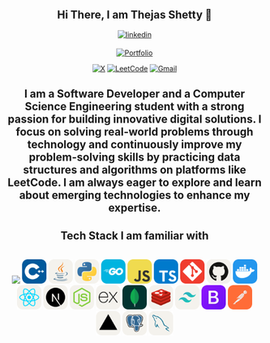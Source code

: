 <div align="center">
<h2> Hi There, I am Thejas Shetty 👋</h2>
<a href="https://www.linkedin.com/in/thejas-b-shetty-078254252/" target="_blank">
<img src=https://img.shields.io/badge/linkedin-%2300acee.svg?color=405DE6&style=for-the-badge&logo=linkedin&logoColor=white alt=linkedin style="margin-bottom: 5px;" />
</a>

[![Portfolio](https://img.shields.io/badge/Portfolio-%23000000.svg?style=for-the-badge&logo=vercel&logoColor=white)](https://thejasshetty.vercel.app/)

[![X](https://img.shields.io/badge/X-%23000000.svg?style=for-the-badge&logo=X&logoColor=white)](https://x.com/Thejas_shetty17)
[![LeetCode](https://img.shields.io/badge/LeetCode-000000?style=for-the-badge&logo=LeetCode&logoColor=#d16c06)](https://leetcode.com/u/Thejasbshetty/)
[![Gmail](https://img.shields.io/badge/Gmail-D14836?style=for-the-badge&logo=gmail&logoColor=white)](mailto:thejasbshetty@gmail.com)
<!--[![Codeforces](https://img.shields.io/badge/Codeforces-445f9d?style=for-the-badge&logo=Codeforces&logoColor=white)](https://codeforces.com/profile/sur)-->


## I am a Software Developer and a Computer Science Engineering student with a strong passion for building innovative digital solutions. I focus on solving real-world problems through technology and continuously improve my problem-solving skills by practicing data structures and algorithms on platforms like LeetCode. I am always eager to explore and learn about emerging technologies to enhance my expertise.


<!--[![Nithin's GitHub stats](https://github-readme-stats.vercel.app/api?username=nithin1729s&show_icons=true&theme=dracula&count_private=true)](https://github.com/nithin1729s/github-readme-stats)-->
<!--![Top Langs](https://github-readme-stats.vercel.app/api/top-langs/?username=nithin1729s&layout=compact&theme=dracula)
<br/>-->
</div>

<div align="center">

## Tech Stack I am familiar with

<br />
<img src="https://img.icons8.com/color/48/null/c-programming.png"/>
<img src="./icons/CPP.svg" width="48"> 
<img src="./icons/Java-Light.svg" width="48"> 
<img src="./icons/Python-Light.svg" width="48"> 
<img src="./icons/GoLang.svg" width="48"> 
<img src="./icons/JavaScript.svg" width="48"> 
<img src="./icons/TypeScript.svg" width="48"> 

<img src="./icons/Git.svg" width="48"> 
<img src="./icons/Github-Light.svg" width="48"> 
<img src="./icons/Docker.svg" width="48"> 
<!-- <img src="./icons/Kubernetes.svg" width="48">  -->
<!-- <img src="./icons/GCP-Light.svg" width="48">  -->
<!-- <img src="./icons/Spring-Light.svg" width="48">  -->
<img src="./icons/React-Light.svg" width="48"> 
<img src="./icons/NextJS-Light.svg" width="48"> 
<img src="./icons/NodeJS-Light.svg" width="48"> 
<img src="./icons/ExpressJS-Light.svg" width="48"> 
<img src="./icons/MongoDB.svg" width="48"> 
<img src="./icons/Redis-Light.svg" width="48"> 
<!-- <img src="./icons/RabbitMQ-Light.svg" width="48"> 
<img src="./icons/Nginx.svg" width="48"> 
<img src="./icons/Redux.svg" width="48">  -->
<img src="./icons/TailwindCSS-Light.svg" width="48"> 
<img src="./icons/Bootstrap.svg" width="48"> 
<img src="./icons/Postman.svg" width="48"> 
<img src="./icons/Vercel-Light.svg" width="48"> 
<img src="./icons/PostgreSQL-Light.svg" width="48"> 
<img src="./icons/MySQL-Light.svg" width="48"> 

<!--<img src="https://img.icons8.com/color/48/null/sass.png"/>-->
<!--<img src="https://img.icons8.com/color/48/null/figma--v1.png"/>-->
<!--<img src="https://img.icons8.com/external-tal-revivo-color-tal-revivo/48/null/external-postman-is-the-only-complete-api-development-environment-logo-color-tal-revivo.png"/>-->
<!--<img src="https://img.icons8.com/external-tal-revivo-shadow-tal-revivo/48/null/external-d3js-a-javascript-library-for-producing-dynamic-interactive-data-visualizations-in-web-browsers-logo-shadow-tal-revivo.png"/>-->
<!--<img src="https://upload.wikimedia.org/wikipedia/commons/thumb/c/c6/P5.js_icon.svg/2048px-P5.js_icon.svg.png" width="48"/>-->

</div>
